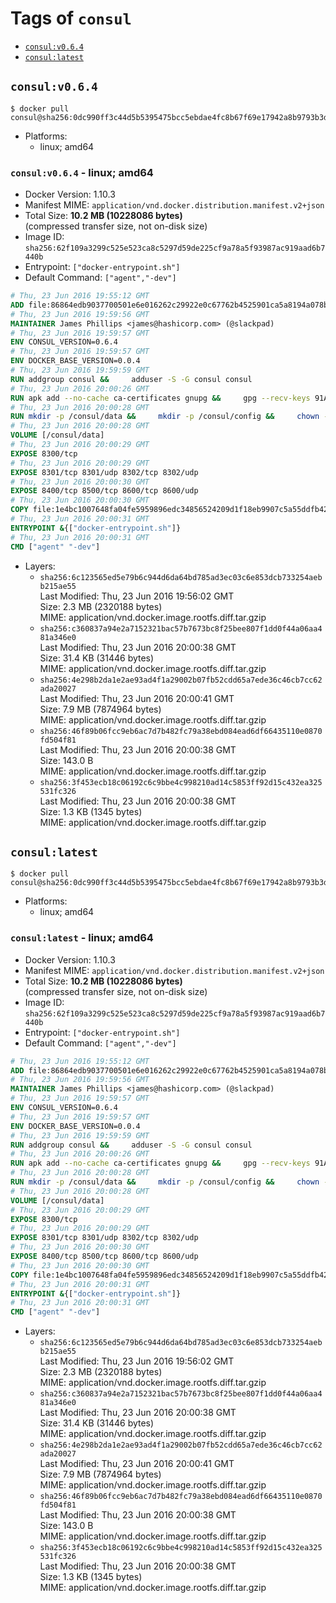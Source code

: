 <!-- THIS FILE IS GENERATED VIA './update-tag-details.sh' -->

# Tags of `consul`

-	[`consul:v0.6.4`](#consulv064)
-	[`consul:latest`](#consullatest)

## `consul:v0.6.4`

```console
$ docker pull consul@sha256:0dc990ff3c44d5b5395475bcc5ebdae4fc8b67f69e17942a8b9793b3df74d290
```

-	Platforms:
	-	linux; amd64

### `consul:v0.6.4` - linux; amd64

-	Docker Version: 1.10.3
-	Manifest MIME: `application/vnd.docker.distribution.manifest.v2+json`
-	Total Size: **10.2 MB (10228086 bytes)**  
	(compressed transfer size, not on-disk size)
-	Image ID: `sha256:62f109a3299c525e523ca8c5297d59de225cf9a78a5f93987ac919aad6b7440b`
-	Entrypoint: `["docker-entrypoint.sh"]`
-	Default Command: `["agent","-dev"]`

```dockerfile
# Thu, 23 Jun 2016 19:55:12 GMT
ADD file:86864edb9037700501e6e016262c29922e0c67762b4525901ca5a8194a078bfb in /
# Thu, 23 Jun 2016 19:59:56 GMT
MAINTAINER James Phillips <james@hashicorp.com> (@slackpad)
# Thu, 23 Jun 2016 19:59:57 GMT
ENV CONSUL_VERSION=0.6.4
# Thu, 23 Jun 2016 19:59:57 GMT
ENV DOCKER_BASE_VERSION=0.0.4
# Thu, 23 Jun 2016 19:59:59 GMT
RUN addgroup consul &&     adduser -S -G consul consul
# Thu, 23 Jun 2016 20:00:26 GMT
RUN apk add --no-cache ca-certificates gnupg &&     gpg --recv-keys 91A6E7F85D05C65630BEF18951852D87348FFC4C &&     mkdir -p /tmp/build &&     cd /tmp/build &&     wget https://releases.hashicorp.com/docker-base/${DOCKER_BASE_VERSION}/docker-base_${DOCKER_BASE_VERSION}_linux_amd64.zip &&     wget https://releases.hashicorp.com/docker-base/${DOCKER_BASE_VERSION}/docker-base_${DOCKER_BASE_VERSION}_SHA256SUMS &&     wget https://releases.hashicorp.com/docker-base/${DOCKER_BASE_VERSION}/docker-base_${DOCKER_BASE_VERSION}_SHA256SUMS.sig &&     gpg --batch --verify docker-base_${DOCKER_BASE_VERSION}_SHA256SUMS.sig docker-base_${DOCKER_BASE_VERSION}_SHA256SUMS &&     grep ${DOCKER_BASE_VERSION}_linux_amd64.zip docker-base_${DOCKER_BASE_VERSION}_SHA256SUMS | sha256sum -c &&     unzip docker-base_${DOCKER_BASE_VERSION}_linux_amd64.zip &&     cp bin/gosu bin/dumb-init /bin &&     wget https://releases.hashicorp.com/consul/${CONSUL_VERSION}/consul_${CONSUL_VERSION}_linux_amd64.zip &&     wget https://releases.hashicorp.com/consul/${CONSUL_VERSION}/consul_${CONSUL_VERSION}_SHA256SUMS &&     wget https://releases.hashicorp.com/consul/${CONSUL_VERSION}/consul_${CONSUL_VERSION}_SHA256SUMS.sig &&     gpg --batch --verify consul_${CONSUL_VERSION}_SHA256SUMS.sig consul_${CONSUL_VERSION}_SHA256SUMS &&     grep consul_${CONSUL_VERSION}_linux_amd64.zip consul_${CONSUL_VERSION}_SHA256SUMS | sha256sum -c &&     unzip -d /bin consul_${CONSUL_VERSION}_linux_amd64.zip &&     cd /tmp &&     rm -rf /tmp/build &&     apk del gnupg &&     rm -rf /root/.gnupg
# Thu, 23 Jun 2016 20:00:28 GMT
RUN mkdir -p /consul/data &&     mkdir -p /consul/config &&     chown -R consul:consul /consul
# Thu, 23 Jun 2016 20:00:28 GMT
VOLUME [/consul/data]
# Thu, 23 Jun 2016 20:00:29 GMT
EXPOSE 8300/tcp
# Thu, 23 Jun 2016 20:00:29 GMT
EXPOSE 8301/tcp 8301/udp 8302/tcp 8302/udp
# Thu, 23 Jun 2016 20:00:30 GMT
EXPOSE 8400/tcp 8500/tcp 8600/tcp 8600/udp
# Thu, 23 Jun 2016 20:00:30 GMT
COPY file:1e4bc1007648fa04fe5959896edc34856524209d1f18eb9907c5a55ddfb424b4 in /usr/local/bin/docker-entrypoint.sh
# Thu, 23 Jun 2016 20:00:31 GMT
ENTRYPOINT &{["docker-entrypoint.sh"]}
# Thu, 23 Jun 2016 20:00:31 GMT
CMD ["agent" "-dev"]
```

-	Layers:
	-	`sha256:6c123565ed5e79b6c944d6da64bd785ad3ec03c6e853dcb733254aebb215ae55`  
		Last Modified: Thu, 23 Jun 2016 19:56:02 GMT  
		Size: 2.3 MB (2320188 bytes)  
		MIME: application/vnd.docker.image.rootfs.diff.tar.gzip
	-	`sha256:c360837a94e2a7152321bac57b7673bc8f25bee807f1dd0f44a06aa481a346e0`  
		Last Modified: Thu, 23 Jun 2016 20:00:38 GMT  
		Size: 31.4 KB (31446 bytes)  
		MIME: application/vnd.docker.image.rootfs.diff.tar.gzip
	-	`sha256:4e298b2da1e2ae93ad4f1a29002b07fb52cdd65a7ede36c46cb7cc62ada20027`  
		Last Modified: Thu, 23 Jun 2016 20:00:41 GMT  
		Size: 7.9 MB (7874964 bytes)  
		MIME: application/vnd.docker.image.rootfs.diff.tar.gzip
	-	`sha256:46f89b06fcc9eb6ac7d7b482fc79a38ebd084ead6df66435110e0870fd504f81`  
		Last Modified: Thu, 23 Jun 2016 20:00:38 GMT  
		Size: 143.0 B  
		MIME: application/vnd.docker.image.rootfs.diff.tar.gzip
	-	`sha256:3f453ecb18c06192c6c9bbe4c998210ad14c5853ff92d15c432ea325531fc326`  
		Last Modified: Thu, 23 Jun 2016 20:00:38 GMT  
		Size: 1.3 KB (1345 bytes)  
		MIME: application/vnd.docker.image.rootfs.diff.tar.gzip

## `consul:latest`

```console
$ docker pull consul@sha256:0dc990ff3c44d5b5395475bcc5ebdae4fc8b67f69e17942a8b9793b3df74d290
```

-	Platforms:
	-	linux; amd64

### `consul:latest` - linux; amd64

-	Docker Version: 1.10.3
-	Manifest MIME: `application/vnd.docker.distribution.manifest.v2+json`
-	Total Size: **10.2 MB (10228086 bytes)**  
	(compressed transfer size, not on-disk size)
-	Image ID: `sha256:62f109a3299c525e523ca8c5297d59de225cf9a78a5f93987ac919aad6b7440b`
-	Entrypoint: `["docker-entrypoint.sh"]`
-	Default Command: `["agent","-dev"]`

```dockerfile
# Thu, 23 Jun 2016 19:55:12 GMT
ADD file:86864edb9037700501e6e016262c29922e0c67762b4525901ca5a8194a078bfb in /
# Thu, 23 Jun 2016 19:59:56 GMT
MAINTAINER James Phillips <james@hashicorp.com> (@slackpad)
# Thu, 23 Jun 2016 19:59:57 GMT
ENV CONSUL_VERSION=0.6.4
# Thu, 23 Jun 2016 19:59:57 GMT
ENV DOCKER_BASE_VERSION=0.0.4
# Thu, 23 Jun 2016 19:59:59 GMT
RUN addgroup consul &&     adduser -S -G consul consul
# Thu, 23 Jun 2016 20:00:26 GMT
RUN apk add --no-cache ca-certificates gnupg &&     gpg --recv-keys 91A6E7F85D05C65630BEF18951852D87348FFC4C &&     mkdir -p /tmp/build &&     cd /tmp/build &&     wget https://releases.hashicorp.com/docker-base/${DOCKER_BASE_VERSION}/docker-base_${DOCKER_BASE_VERSION}_linux_amd64.zip &&     wget https://releases.hashicorp.com/docker-base/${DOCKER_BASE_VERSION}/docker-base_${DOCKER_BASE_VERSION}_SHA256SUMS &&     wget https://releases.hashicorp.com/docker-base/${DOCKER_BASE_VERSION}/docker-base_${DOCKER_BASE_VERSION}_SHA256SUMS.sig &&     gpg --batch --verify docker-base_${DOCKER_BASE_VERSION}_SHA256SUMS.sig docker-base_${DOCKER_BASE_VERSION}_SHA256SUMS &&     grep ${DOCKER_BASE_VERSION}_linux_amd64.zip docker-base_${DOCKER_BASE_VERSION}_SHA256SUMS | sha256sum -c &&     unzip docker-base_${DOCKER_BASE_VERSION}_linux_amd64.zip &&     cp bin/gosu bin/dumb-init /bin &&     wget https://releases.hashicorp.com/consul/${CONSUL_VERSION}/consul_${CONSUL_VERSION}_linux_amd64.zip &&     wget https://releases.hashicorp.com/consul/${CONSUL_VERSION}/consul_${CONSUL_VERSION}_SHA256SUMS &&     wget https://releases.hashicorp.com/consul/${CONSUL_VERSION}/consul_${CONSUL_VERSION}_SHA256SUMS.sig &&     gpg --batch --verify consul_${CONSUL_VERSION}_SHA256SUMS.sig consul_${CONSUL_VERSION}_SHA256SUMS &&     grep consul_${CONSUL_VERSION}_linux_amd64.zip consul_${CONSUL_VERSION}_SHA256SUMS | sha256sum -c &&     unzip -d /bin consul_${CONSUL_VERSION}_linux_amd64.zip &&     cd /tmp &&     rm -rf /tmp/build &&     apk del gnupg &&     rm -rf /root/.gnupg
# Thu, 23 Jun 2016 20:00:28 GMT
RUN mkdir -p /consul/data &&     mkdir -p /consul/config &&     chown -R consul:consul /consul
# Thu, 23 Jun 2016 20:00:28 GMT
VOLUME [/consul/data]
# Thu, 23 Jun 2016 20:00:29 GMT
EXPOSE 8300/tcp
# Thu, 23 Jun 2016 20:00:29 GMT
EXPOSE 8301/tcp 8301/udp 8302/tcp 8302/udp
# Thu, 23 Jun 2016 20:00:30 GMT
EXPOSE 8400/tcp 8500/tcp 8600/tcp 8600/udp
# Thu, 23 Jun 2016 20:00:30 GMT
COPY file:1e4bc1007648fa04fe5959896edc34856524209d1f18eb9907c5a55ddfb424b4 in /usr/local/bin/docker-entrypoint.sh
# Thu, 23 Jun 2016 20:00:31 GMT
ENTRYPOINT &{["docker-entrypoint.sh"]}
# Thu, 23 Jun 2016 20:00:31 GMT
CMD ["agent" "-dev"]
```

-	Layers:
	-	`sha256:6c123565ed5e79b6c944d6da64bd785ad3ec03c6e853dcb733254aebb215ae55`  
		Last Modified: Thu, 23 Jun 2016 19:56:02 GMT  
		Size: 2.3 MB (2320188 bytes)  
		MIME: application/vnd.docker.image.rootfs.diff.tar.gzip
	-	`sha256:c360837a94e2a7152321bac57b7673bc8f25bee807f1dd0f44a06aa481a346e0`  
		Last Modified: Thu, 23 Jun 2016 20:00:38 GMT  
		Size: 31.4 KB (31446 bytes)  
		MIME: application/vnd.docker.image.rootfs.diff.tar.gzip
	-	`sha256:4e298b2da1e2ae93ad4f1a29002b07fb52cdd65a7ede36c46cb7cc62ada20027`  
		Last Modified: Thu, 23 Jun 2016 20:00:41 GMT  
		Size: 7.9 MB (7874964 bytes)  
		MIME: application/vnd.docker.image.rootfs.diff.tar.gzip
	-	`sha256:46f89b06fcc9eb6ac7d7b482fc79a38ebd084ead6df66435110e0870fd504f81`  
		Last Modified: Thu, 23 Jun 2016 20:00:38 GMT  
		Size: 143.0 B  
		MIME: application/vnd.docker.image.rootfs.diff.tar.gzip
	-	`sha256:3f453ecb18c06192c6c9bbe4c998210ad14c5853ff92d15c432ea325531fc326`  
		Last Modified: Thu, 23 Jun 2016 20:00:38 GMT  
		Size: 1.3 KB (1345 bytes)  
		MIME: application/vnd.docker.image.rootfs.diff.tar.gzip
